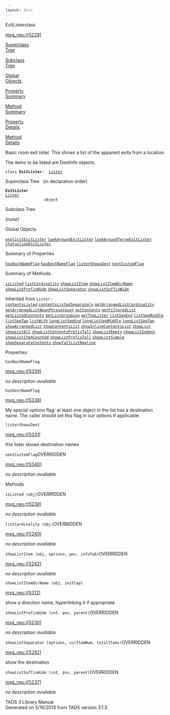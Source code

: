 ```yaml
---
layout: docs
---
```

<span class="title">ExitLister</span><span class="type">class</span>

[msg_neu.t](../file/msg_neu.t.html)\[[5229](../source/msg_neu.t.html#5229)\]

[Superclass  
Tree](#_SuperClassTree_)

[Subclass  
Tree](#_SubClassTree_)

[Global  
Objects](#_ObjectSummary_)

[Property  
Summary](#_PropSummary_)

[Method  
Summary](#_MethodSummary_)

[Property  
Details](#_Properties_)

[Method  
Details](#_Methods_)



Basic room exit lister. This shows a list of the apparent exits from a
location.

The items to be listed are DestInfo objects.

`class `**`ExitLister`**` :   `[`Lister`](../object/Lister.html)



<span id="_SuperClassTree_"></span>



<span class="hdln">Superclass Tree</span>   (in declaration order)



**`ExitLister`**  
[`Lister`](../object/Lister.html)  
`                 object`  
<span id="_SubClassTree_"></span>



<span class="hdln">Subclass Tree</span>  



*(none)* <span id="_ObjectSummary_"></span>



<span class="hdln">Global Objects</span>  



[`explicitExitLister`](../object/explicitExitLister.html) [`lookAroundExitLister`](../object/lookAroundExitLister.html) [`lookAroundTerseExitLister`](../object/lookAroundTerseExitLister.html) [`statuslineExitLister`](../object/statuslineExitLister.html)
<span id="_PropSummary_"></span>



<span class="hdln">Summary of Properties</span>  



[`hasBackNameFlag`](#hasBackNameFlag) [`hasDestNameFlag`](#hasDestNameFlag) [`listerShowsDest`](#listerShowsDest) [`nextCustomFlag`](#nextCustomFlag)



<span id="_MethodSummary_"></span>



<span class="hdln">Summary of Methods</span>  



[`isListed`](#isListed) [`listCardinality`](#listCardinality) [`showListItem`](#showListItem) [`showListItemDirName`](#showListItemDirName) [`showListPrefixWide`](#showListPrefixWide) [`showListSeparator`](#showListSeparator) [`showListSuffixWide`](#showListSuffixWide)

Inherited from `Lister` :  
[`contentsListed`](../object/Lister.html#contentsListed) [`contentsListedSeparately`](../object/Lister.html#contentsListedSeparately) [`getArrangedListCardinality`](../object/Lister.html#getArrangedListCardinality) [`getArrangedListNounPhraseCount`](../object/Lister.html#getArrangedListNounPhraseCount) [`getContents`](../object/Lister.html#getContents) [`getFilteredList`](../object/Lister.html#getFilteredList) [`getListedContents`](../object/Lister.html#getListedContents) [`getListGrouping`](../object/Lister.html#getListGrouping) [`getTopLister`](../object/Lister.html#getTopLister) [`listSepEnd`](../object/Lister.html#listSepEnd) [`listSepMiddle`](../object/Lister.html#listSepMiddle) [`listSepTwo`](../object/Lister.html#listSepTwo) [`listWith`](../object/Lister.html#listWith) [`longListSepEnd`](../object/Lister.html#longListSepEnd) [`longListSepMiddle`](../object/Lister.html#longListSepMiddle) [`longListSepTwo`](../object/Lister.html#longListSepTwo) [`showArrangedList`](../object/Lister.html#showArrangedList) [`showContentsList`](../object/Lister.html#showContentsList) [`showInlineContentsList`](../object/Lister.html#showInlineContentsList) [`showList`](../object/Lister.html#showList) [`showListAll`](../object/Lister.html#showListAll) [`showListContentsPrefixTall`](../object/Lister.html#showListContentsPrefixTall) [`showListEmpty`](../object/Lister.html#showListEmpty) [`showListIndent`](../object/Lister.html#showListIndent) [`showListItemCounted`](../object/Lister.html#showListItemCounted) [`showListPrefixTall`](../object/Lister.html#showListPrefixTall) [`showListSimple`](../object/Lister.html#showListSimple) [`showSeparateContents`](../object/Lister.html#showSeparateContents) [`showTallListNewline`](../object/Lister.html#showTallListNewline)

<span id="_Properties_"></span>



<span class="hdln">Properties</span>  



<span id="hasBackNameFlag"></span>

`hasBackNameFlag`

[msg_neu.t](../file/msg_neu.t.html)\[[5339](../source/msg_neu.t.html#5339)\]



*no description available*



<span id="hasDestNameFlag"></span>

`hasDestNameFlag`

[msg_neu.t](../file/msg_neu.t.html)\[[5338](../source/msg_neu.t.html#5338)\]



My special options flag: at least one object in the list has a
destination name. The caller should set this flag in our options if
applicable.



<span id="listerShowsDest"></span>

`listerShowsDest`

[msg_neu.t](../file/msg_neu.t.html)\[[5331](../source/msg_neu.t.html#5331)\]



this lister shows destination names



<span id="nextCustomFlag"></span>

`nextCustomFlag`<span class="rem">OVERRIDDEN</span>

[msg_neu.t](../file/msg_neu.t.html)\[[5340](../source/msg_neu.t.html#5340)\]



*no description available*



<span id="_Methods_"></span>



<span class="hdln">Methods</span>  



<span id="isListed"></span>

`isListed (obj)`<span class="rem">OVERRIDDEN</span>

[msg_neu.t](../file/msg_neu.t.html)\[[5239](../source/msg_neu.t.html#5239)\]



*no description available*



<span id="listCardinality"></span>

`listCardinality (obj)`<span class="rem">OVERRIDDEN</span>

[msg_neu.t](../file/msg_neu.t.html)\[[5240](../source/msg_neu.t.html#5240)\]



*no description available*



<span id="showListItem"></span>

`showListItem (obj, options, pov, infoTab)`<span class="rem">OVERRIDDEN</span>

[msg_neu.t](../file/msg_neu.t.html)\[[5242](../source/msg_neu.t.html#5242)\]



*no description available*



<span id="showListItemDirName"></span>

`showListItemDirName (obj, initCap)`

[msg_neu.t](../file/msg_neu.t.html)\[[5312](../source/msg_neu.t.html#5312)\]



show a direction name, hyperlinking it if appropriate



<span id="showListPrefixWide"></span>

`showListPrefixWide (cnt, pov, parent)`<span class="rem">OVERRIDDEN</span>

[msg_neu.t](../file/msg_neu.t.html)\[[5230](../source/msg_neu.t.html#5230)\]



*no description available*



<span id="showListSeparator"></span>

`showListSeparator (options, curItemNum, totalItems)`<span class="rem">OVERRIDDEN</span>

[msg_neu.t](../file/msg_neu.t.html)\[[5282](../source/msg_neu.t.html#5282)\]



show the destination



<span id="showListSuffixWide"></span>

`showListSuffixWide (cnt, pov, parent)`<span class="rem">OVERRIDDEN</span>

[msg_neu.t](../file/msg_neu.t.html)\[[5237](../source/msg_neu.t.html#5237)\]



*no description available*





TADS 3 Library Manual  
Generated on 5/16/2013 from TADS version 3.1.3


